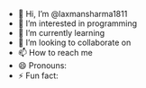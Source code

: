 - 👋 Hi, I’m @laxmansharma1811
- 👀 I’m interested in programming
- 🌱 I’m currently learning 
- 💞️ I’m looking to collaborate on 
- 📫 How to reach me 
- 😄 Pronouns:
- ⚡ Fun fact:


